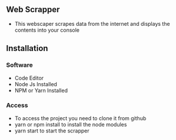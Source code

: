 ## Web Scrapper
- This webscaper scrapes data from the internet and displays the contents into your console


## Installation
 ### Software
 - Code Editor
 - Node Js Installed
 - NPM or Yarn Installed

 ### Access
 - To access the project you need to clone it from github
 - yarn or npm install to install the node modules
 - yarn start to start the scrapper